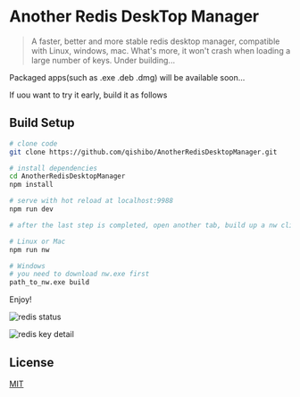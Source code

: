# Another Redis DeskTop Manager

> A faster, better and more stable redis desktop manager, compatible with Linux, windows, mac. What's more, it won't crash when loading a large number of keys. Under building...

Packaged apps(such as .exe .deb .dmg) will be available soon...

If uou want to try it early, build it as follows

## Build Setup

``` bash
# clone code
git clone https://github.com/qishibo/AnotherRedisDesktopManager.git

# install dependencies
cd AnotherRedisDesktopManager
npm install

# serve with hot reload at localhost:9988
npm run dev

# after the last step is completed, open another tab, build up a nw client

# Linux or Mac
npm run nw

# Windows
# you need to download nw.exe first
path_to_nw.exe build
```

Enjoy!

![redis status](https://ws1.sinaimg.cn/large/71405cably1g0s1uoa6qxj20w70mz79x.jpg)

![redis key detail](https://ws1.sinaimg.cn/large/71405cably1g0s1rv79v8j20wj0mwafh.jpg)

## License

[MIT](LICENSE)


